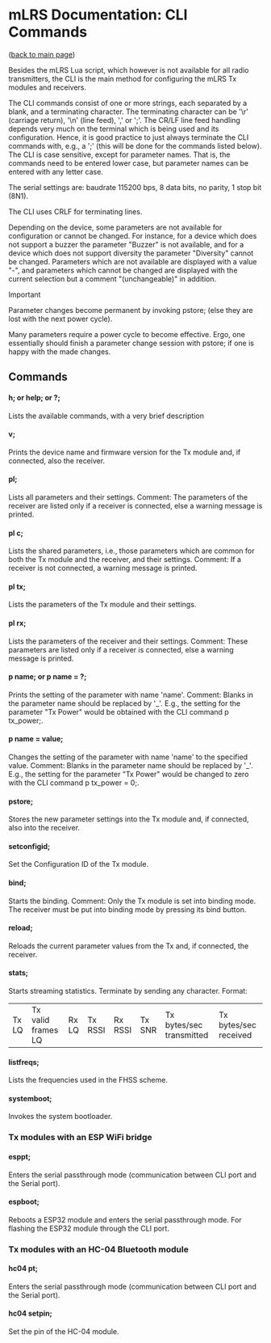 # mLRS Documentation: CLI Commands #

([back to main page](../README.md))

Besides the mLRS Lua script, which however is not available for all radio transmitters, the CLI is the main method for configuring the mLRS Tx modules and receivers.

The CLI commands consist of one or more strings, each separated by a blank, and a terminating character. The terminating character can be '\r' (carriage return), '\n' (line feed), ',' or ';'. The CR/LF line feed handling depends very much on the terminal which is being used and its configuration. Hence, it is good practice to just always terminate the CLI commands with, e.g., a ';' (this will be done for the commands listed below). The CLI is case sensitive, except for parameter names. That is, the commands need to be entered lower case, but parameter names can be entered with any letter case.

The serial settings are: baudrate 115200 bps, 8 data bits, no parity, 1 stop bit (8N1).

The CLI uses CRLF for terminating lines. 

Depending on the device, some parameters are not available for configuration or cannot be changed. For instance, for a device which does not support a buzzer the parameter "Buzzer" is not available, and for a device which does not support diversity the parameter "Diversity" cannot be changed. Parameters which are not available are displayed with a value "-", and parameters which cannot be changed are displayed with the current selection but a comment "(unchangeable)" in addition.

> [!IMPORTANT]
> Parameter changes become permanent by invoking pstore; (else they are lost with the next power cycle). 

Many parameters require a power cycle to become effective. Ergo, one essentially should finish a parameter change session with pstore; if one is happy with the made changes.

## Commands ##

#### h; or help; or ?; #### 
Lists the available commands, with a very brief description

#### v; #### 
Prints the device name and firmware version for the Tx module and, if connected, also the receiver.

#### pl; #### 
Lists all parameters and their settings. Comment: The parameters of the receiver are listed only if a receiver is connected, else a warning message is printed.

#### pl c; #### 
Lists the shared parameters, i.e., those parameters which are common for both the Tx module and the receiver, and their settings. Comment: If a receiver is not connected, a warning message is printed.

#### pl tx; #### 
Lists the parameters of the Tx module and their settings. 

#### pl rx; #### 
Lists the parameters of the receiver and their settings. Comment: These parameters are listed only if a receiver is connected, else a warning message is printed.

#### p name; or p name = ?; #### 
Prints the setting of the parameter with name 'name'. Comment: Blanks in the parameter name should be replaced by '_'. E.g., the setting for the parameter "Tx Power" would be obtained with the CLI command p tx_power;.

#### p name = value; #### 
Changes the setting of the parameter with name 'name' to the specified value. Comment: Blanks in the parameter name should be replaced by '_'. E.g., the setting for the parameter "Tx Power" would be changed to zero with the CLI command p tx_power = 0;.

#### pstore; #### 
Stores the new parameter settings into the Tx module and, if connected, also into the receiver.

#### setconfigid; #### 
Set the Configuration ID of the Tx module.

#### bind; #### 
Starts the binding. Comment: Only the Tx module is set into binding mode. The receiver must be put into binding mode by pressing its bind button.

#### reload; #### 
Reloads the current parameter values from the Tx and, if connected, the receiver.

#### stats; #### 
Starts streaming statistics. Terminate by sending any character. Format:

<table>
    <tr>
        <td>Tx LQ</td><td>Tx valid frames LQ</td><td>Rx LQ</td>
        <td>Tx RSSI</td><td>Rx RSSI</td><td>Tx SNR</td>
        <td>Tx bytes/sec transmitted</td><td>Tx bytes/sec received</td>
    </tr>
</table>

#### listfreqs; #### 
Lists the frequencies used in the FHSS scheme.

#### systemboot; #### 
Invokes the system bootloader.

### Tx modules with an ESP WiFi bridge ###

#### esppt; #### 
Enters the serial passthrough mode (communication between CLI port and the Serial port).

#### espboot; #### 
Reboots a ESP32 module and enters the serial passthrough mode. For flashing the ESP32 module through the CLI port.

### Tx modules with an HC-04 Bluetooth module ###

#### hc04 pt; #### 
Enters the serial passthrough mode (communication between CLI port and the Serial port).

#### hc04 setpin; #### 
Set the pin of the HC-04 module.
